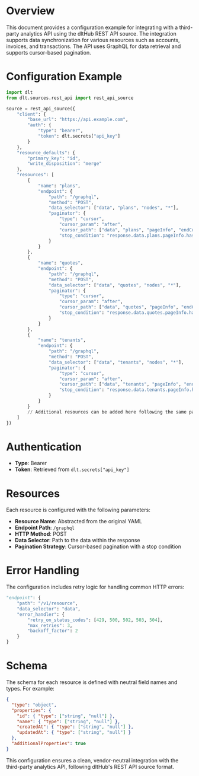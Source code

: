 # Overview

This document provides a configuration example for integrating with a third-party analytics API using the dltHub REST API source. The integration supports data synchronization for various resources such as accounts, invoices, and transactions. The API uses GraphQL for data retrieval and supports cursor-based pagination.

# Configuration Example

```python
import dlt
from dlt.sources.rest_api import rest_api_source

source = rest_api_source({
    "client": {
        "base_url": "https://api.example.com",
        "auth": {
            "type": "bearer",
            "token": dlt.secrets["api_key"]
        }
    },
    "resource_defaults": {
        "primary_key": "id",
        "write_disposition": "merge"
    },
    "resources": [
        {
            "name": "plans",
            "endpoint": {
                "path": "/graphql",
                "method": "POST",
                "data_selector": ["data", "plans", "nodes", "*"],
                "paginator": {
                    "type": "cursor",
                    "cursor_param": "after",
                    "cursor_path": ["data", "plans", "pageInfo", "endCursor"],
                    "stop_condition": "response.data.plans.pageInfo.hasNextPage is false"
                }
            }
        },
        {
            "name": "quotes",
            "endpoint": {
                "path": "/graphql",
                "method": "POST",
                "data_selector": ["data", "quotes", "nodes", "*"],
                "paginator": {
                    "type": "cursor",
                    "cursor_param": "after",
                    "cursor_path": ["data", "quotes", "pageInfo", "endCursor"],
                    "stop_condition": "response.data.quotes.pageInfo.hasNextPage is false"
                }
            }
        },
        {
            "name": "tenants",
            "endpoint": {
                "path": "/graphql",
                "method": "POST",
                "data_selector": ["data", "tenants", "nodes", "*"],
                "paginator": {
                    "type": "cursor",
                    "cursor_param": "after",
                    "cursor_path": ["data", "tenants", "pageInfo", "endCursor"],
                    "stop_condition": "response.data.tenants.pageInfo.hasNextPage is false"
                }
            }
        }
        // Additional resources can be added here following the same pattern
    ]
})
```

# Authentication

- **Type**: Bearer
- **Token**: Retrieved from `dlt.secrets["api_key"]`

# Resources

Each resource is configured with the following parameters:

- **Resource Name**: Abstracted from the original YAML
- **Endpoint Path**: `/graphql`
- **HTTP Method**: POST
- **Data Selector**: Path to the data within the response
- **Pagination Strategy**: Cursor-based pagination with a stop condition

# Error Handling

The configuration includes retry logic for handling common HTTP errors:

```python
"endpoint": {
    "path": "/v1/resource",
    "data_selector": "data",
    "error_handler": {
        "retry_on_status_codes": [429, 500, 502, 503, 504],
        "max_retries": 3,
        "backoff_factor": 2
    }
}
```

# Schema

The schema for each resource is defined with neutral field names and types. For example:

```json
{
  "type": "object",
  "properties": {
    "id": { "type": ["string", "null"] },
    "name": { "type": ["string", "null"] },
    "createdAt": { "type": ["string", "null"] },
    "updatedAt": { "type": ["string", "null"] }
  },
  "additionalProperties": true
}
```

This configuration ensures a clean, vendor-neutral integration with the third-party analytics API, following dltHub's REST API source format.